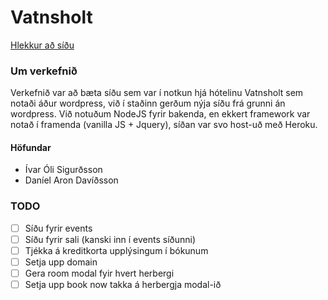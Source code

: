 # Vatnsholt
[Hlekkur að síðu](https://vatnsholt.herokuapp.com/)

### Um verkefnið
Verkefnið var að bæta síðu sem var í notkun hjá hótelinu Vatnsholt sem notaði áður wordpress, við í staðinn gerðum nýja síðu frá grunni án wordpress. Við notuðum NodeJS fyrir bakenda, en ekkert framework var notað í framenda (vanilla JS + Jquery), síðan var svo host-uð með Heroku.

#### Höfundar
- Ívar Óli Sigurðsson
- Daníel Aron Davíðsson

### TODO
- [ ] Síðu fyrir events
- [ ] Síðu fyrir sali (kanski inn í events síðunni)
- [ ] Tjékka á kreditkorta upplýsingum í bókunum
- [ ] Setja upp domain
- [ ] Gera room modal fyir hvert herbergi
- [ ] Setja upp book now takka á herbergja modal-ið
